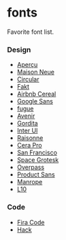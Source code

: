 # fonts

Favorite font list.

### Design

- [Aperçu](https://www.colophon-foundry.org/typefaces/apercu/)
- [Maison Neue](https://www.milieugrotesque.com/typefaces/maison_neue/)
- [Circular](https://lineto.com/The+Fonts/Font+Categories/Text+Fonts/Circular/)
- [Fakt](http://www.fakt-fonts.com/)
- [Airbnb Cereal](https://drive.google.com/file/d/1VKJeQntqcL6GdD09QpqEYB0s32LdILv4/view?ref=producthunt)
- [Google Sans](https://www.teamandroid.com/2018/03/04/download-google-sans-font/)
- [fugue](https://radimpesko.com/fonts/fugue)
- [Avenir](https://www.fonts.com/font/linotype/avenir)
- [Gordita](https://www.fontspring.com/fonts/gillett-studio/gordita)
- [Inter UI](https://rsms.me/inter/)
- [Raisonne](https://www.colophon-foundry.org/typefaces/raisonne/)
- [Cera Pro](https://www.typemates.com/fonts/cera-pro)
- [San Francisco](https://developer.apple.com/fonts/)
- [Space Grotesk](https://fonts.floriankarsten.com/space-grotesk)
- [Overpass](http://overpassfont.org/)
- [Product Sans](https://befonts.com/product-sans-font.html)
- [Manrope](https://www.behance.net/gallery/67424063/Manrope-Modern-Geometric-Sans-Serif-font-family(FREE))
- [L10](https://ortype.is/specimen/l10)

### Code

- [Fira Code](https://github.com/tonsky/FiraCode)
- [Hack](https://sourcefoundry.org/hack/)
